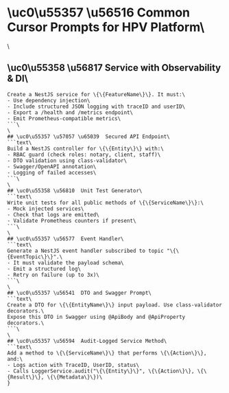 # \uc0\u55357 \u56516  Common Cursor Prompts for HPV Platform\
\
## \uc0\u55358 \u56817  Service with Observability & DI\
```text\
Create a NestJS service for \{\{FeatureName\}\}. It must:\
- Use dependency injection\
- Include structured JSON logging with traceID and userID\
- Export a /health and /metrics endpoint\
- Emit Prometheus-compatible metrics\
```\
\
## \uc0\u55357 \u57057 \u65039  Secured API Endpoint\
```text\
Build a NestJS controller for \{\{Entity\}\} with:\
- RBAC guard (check roles: notary, client, staff)\
- DTO validation using class-validator\
- Swagger/OpenAPI annotation\
- Logging of failed accesses\
```\
\
## \uc0\u55358 \u56810  Unit Test Generator\
```text\
Write unit tests for all public methods of \{\{ServiceName\}\}:\
- Mock injected services\
- Check that logs are emitted\
- Validate Prometheus counters if present\
```\
\
## \uc0\u55357 \u56577  Event Handler\
```text\
Generate a NestJS event handler subscribed to topic "\{\{EventTopic\}\}".\
- It must validate the payload schema\
- Emit a structured log\
- Retry on failure (up to 3x)\
```\
\
## \uc0\u55357 \u56541  DTO and Swagger Prompt\
```text\
Create a DTO for \{\{EntityName\}\} input payload. Use class-validator decorators.\
Expose this DTO in Swagger using @ApiBody and @ApiProperty decorators.\
```\
\
## \uc0\u55357 \u56594  Audit-Logged Service Method\
```text\
Add a method to \{\{ServiceName\}\} that performs \{\{Action\}\}, and:\
- Logs action with TraceID, UserID, status\
- Calls LoggerService.audit("\{\{Entity\}\}", \{\{Action\}\}, \{\{Result\}\}, \{\{Metadata\}\})\
}